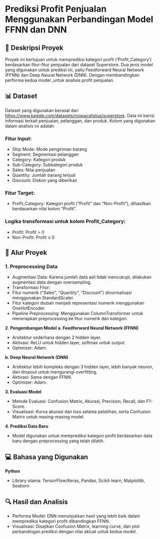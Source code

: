 # Prediksi Profit Penjualan Menggunakan Perbandingan Model FFNN dan DNN

## 📄 Deskripsi Proyek
Proyek ini bertujuan untuk memprediksi kategori profit (‘Profit_Category’) berdasarkan fitur-fitur penjualan dari dataset Superstore. Dua jenis model yang digunakan untuk prediksi ini, yaitu Feedforward Neural Network (FFNN) dan Deep Neural Network (DNN). Dengan membandingkan performa kedua model ,untuk analisis profit penjualan.

## 📊 Dataset
Dataset yang digunakan berasal dari https://www.kaggle.com/datasets/roopacalistus/superstore. Data ini berisi informasi terkait penjualan, pelanggan, dan produk. Kolom yang digunakan dalam analisis ini adalah:

### Fitur Input:
- Ship Mode: Mode pengiriman barang
- Segment: Segmentasi pelanggan
- Category: Kategori produk
- Sub-Category: Subkategori produk
- Sales: Nilai penjualan
- Quantity: Jumlah barang terjual
- Discount: Diskon yang diberikan

### Fitur Target:
- Profit_Category: Kategori profit (“Profit” dan “Non-Profit”), dihasilkan berdasarkan nilai kolom “Profit”.

### Logika transformasi untuk kolom Profit_Category:
- Profit: Profit > 0
- Non-Profit: Profit ≤ 0

## 🚀 Alur Proyek
### 1. Preprocessing Data
- Augmentasi Data: Karena jumlah data asli tidak mencukupi, dilakukan augmentasi data dengan oversampling.
- Transformasi Fitur:
- Fitur numerik (“Sales”, “Quantity”, “Discount”) dinormalisasi menggunakan StandardScaler.
- Fitur kategori diubah menjadi representasi numerik menggunakan OneHotEncoder.
- Pipeline Preprocessing: Menggunakan ColumnTransformer untuk menerapkan preprocessing ke fitur numerik dan kategori.

**2. Pengembangan Model**
**a. Feedforward Neural Network (FFNN)**
- Arsitektur sederhana dengan 2 hidden layer.
- Aktivasi: ReLU untuk hidden layer, softmax untuk output.
- Optimizer: Adam.

**b. Deep Neural Network (DNN)**
- Arsitektur lebih kompleks dengan 3 hidden layer, lebih banyak neuron, dan dropout untuk mengurangi overfitting.
- Aktivasi: Sama dengan FFNN.
- Optimizer: Adam.

**3. Evaluasi Model**
- Metode Evaluasi: Confusion Matrix, Akurasi, Precision, Recall, dan F1-Score.
- Visualisasi: Kurva akurasi dan loss selama pelatihan, serta Confusion Matrix untuk masing-masing model.

**4. Prediksi Data Baru**
- Model digunakan untuk memprediksi kategori profit berdasarkan data baru dengan preprocessing yang telah dilatih.

## 💻 Bahasa yang Digunakan
**Python**
- Library utama: TensorFlow/Keras, Pandas, Scikit-learn, Matplotlib, Seaborn

## 🔍 Hasil dan Analisis
- Performa Model: DNN menunjukkan hasil yang lebih baik dalam memprediksi kategori profit dibandingkan FFNN.
- Visualisasi: Disajikan Confusion Matrix, learning curve, dan plot perbandingan prediksi dengan nilai aktual untuk kedua model.